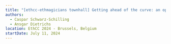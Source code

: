 ```yaml
---
title: "[ethcc-ethmagicians townhall] Getting ahead of the curve: an open discussion on Ethereum’s issuance curve"
authors:
  - Caspar Schwarz-Schilling
  - Ansgar Dietrichs
location: EthCC 2024 - Brussels, Belgium
startDate: July 11, 2024
---
```


